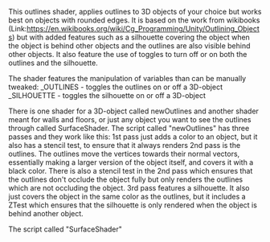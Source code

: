 This outlines shader, applies outlines to 3D objects of your choice but works best on objects with rounded edges. 
It is based on the work from wikibooks (Link:https://en.wikibooks.org/wiki/Cg_Programming/Unity/Outlining_Objects) but with added features such as a silhouette covering the object when the object is behind other objects and the outlines are also visible behind other objects. It also feature the use of toggles to turn off or on both the outlines and the silhouette. 

The shader features the manipulation of variables than can be manually tweaked:
   _OUTLINES - toggles the outlines on or off a 3D-object
   _SILHOUETTE - toggles the silhouette on or off a 3D-object
 
 There is one shader for a 3D-object called newOutlines and another shader meant for walls and floors, or just any object you want to see the outlines through called SurfaceShader.
 The script called "newOutlines" has three passes and they work like this:
  1st pass just adds a color to an object, but it also has a stencil test, to ensure that it always renders
  2nd pass is the outlines. The outlines move the vertices towards their normal vectors, essentially making a larger version of the object itself, and covers it with a black color. There is also a stencil test in the 2nd pass which ensures that the outlines don't occlude the object fully but only renders the outlines which are not occluding the object.
  3rd pass features a silhouette. It also just covers the object in the same color as the outlines, but it includes a ZTest which ensures that the silhouette is only rendered when the object is behind another object.

The script called "SurfaceShader" 
